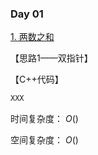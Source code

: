 ### Day 01

[1. 两数之和](https://leetcode-cn.com/problems/two-sum/)

【思路1——双指针】


【C++代码】

```c++
XXX
```

时间复杂度： $O()$

空间复杂度： $O()$


